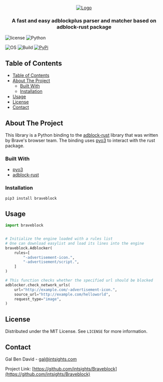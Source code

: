 <p align="center">
    <a href="https://github.com/intsights/Braveblock">
        <img src="https://raw.githubusercontent.com/intsights/Braveblock/master/images/logo.png" alt="Logo">
    </a>
    <h3 align="center">
        A fast and easy adblockplus parser and matcher based on adblock-rust package
    </h3>
</p>


![license](https://img.shields.io/badge/MIT-License-blue)
![Python](https://img.shields.io/badge/Python-3.7%20%7C%203.8%20%7C%203.9%20%7C%203.10%20%7C%203.11%20%7C%203.12%20%7C%203.13-blue)

![OS](https://img.shields.io/badge/OS-Mac%20%7C%20Linux%20%7C%20Windows-blue)
![Build](https://github.com/intsights/Braveblock/workflows/Build/badge.svg)
[![PyPi](https://img.shields.io/pypi/v/Braveblock.svg)](https://pypi.org/project/Braveblock/)

## Table of Contents

- [Table of Contents](#table-of-contents)
- [About The Project](#about-the-project)
  - [Built With](#built-with)
  - [Installation](#installation)
- [Usage](#usage)
- [License](#license)
- [Contact](#contact)


## About The Project

This library is a Python binding to the [adblock-rust](https://github.com/brave/adblock-rust) library that was written by Brave's browser team. The binding uses [pyo3](https://github.com/PyO3/pyo3) to interact with the rust package.


### Built With

* [pyo3](https://github.com/PyO3/pyo3)
* [adblock-rust](https://github.com/brave/adblock-rust)


### Installation

```sh
pip3 install braveblock
```


## Usage

```python
import braveblock


# Initialize the engine loaded with a rules list
# One can download easylist and load its lines into the engine
braveblock.Adblocker(
    rules=[
        "-advertisement-icon.",
        "-advertisement/script.",
    ]
)

# This function checks whether the specified url should be blocked
adblocker.check_network_urls(
    url="http://example.com/-advertisement-icon.",
    source_url="http://example.com/helloworld",
    request_type="image",
)
```


## License

Distributed under the MIT License. See `LICENSE` for more information.


## Contact

Gal Ben David - gal@intsights.com

Project Link: [https://github.com/intsights/Braveblock](https://github.com/intsights/Braveblock)
